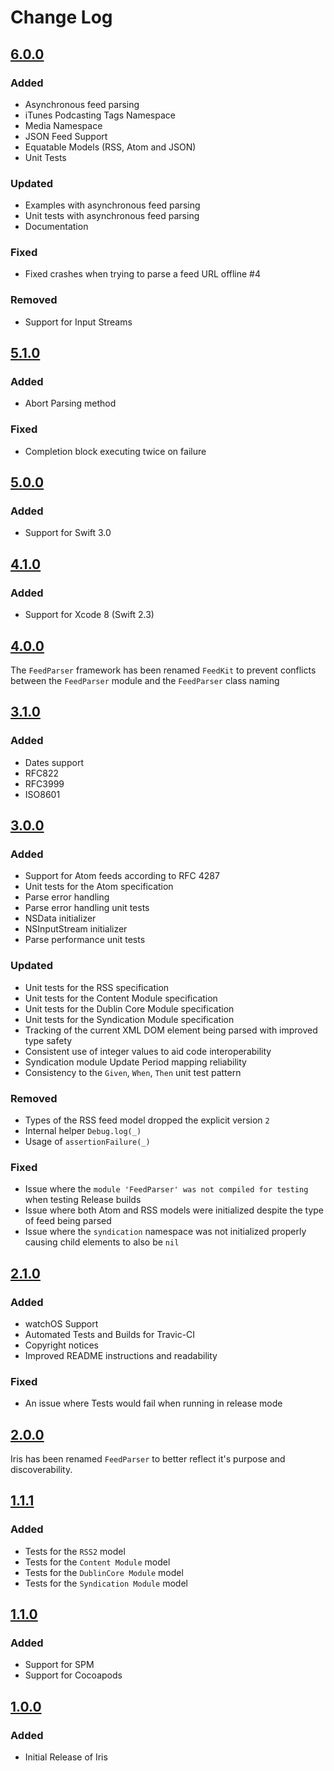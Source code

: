 # Change Log

## [6.0.0](https://github.com/nmdias/FeedParser/releases/tag/6.0.0)
### Added
- Asynchronous feed parsing
- iTunes Podcasting Tags Namespace
- Media Namespace
- JSON Feed Support
- Equatable Models (RSS, Atom and JSON)
- Unit Tests

### Updated
- Examples with asynchronous feed parsing
- Unit tests with asynchronous feed parsing
- Documentation

### Fixed
- Fixed crashes when trying to parse a feed URL offline #4

### Removed
- Support for Input Streams

## [5.1.0](https://github.com/nmdias/FeedParser/releases/tag/5.1.0)
### Added
- Abort Parsing method

### Fixed
- Completion block executing twice on failure

## [5.0.0](https://github.com/nmdias/FeedParser/releases/tag/5.0.0)
### Added
- Support for Swift 3.0

## [4.1.0](https://github.com/nmdias/FeedParser/releases/tag/4.1.0)
### Added
- Support for Xcode 8 (Swift 2.3)

## [4.0.0](https://github.com/nmdias/FeedParser/releases/tag/4.0.0)
The `FeedParser` framework has been renamed `FeedKit` to prevent conflicts between the `FeedParser` module and the `FeedParser` class naming

## [3.1.0](https://github.com/nmdias/FeedParser/releases/tag/3.1.0)
### Added
- Dates support
 - RFC822
 - RFC3999
 - ISO8601

## [3.0.0](https://github.com/nmdias/FeedParser/releases/tag/3.0.0)
### Added
- Support for Atom feeds according to RFC 4287
- Unit tests for the Atom specification
- Parse error handling
- Parse error handling unit tests
- NSData initializer
- NSInputStream initializer
- Parse performance unit tests

### Updated
- Unit tests for the RSS specification
- Unit tests for the Content Module specification
- Unit tests for the Dublin Core Module specification
- Unit tests for the Syndication Module specification
- Tracking of the current XML DOM element being parsed with improved type safety
- Consistent use of integer values to aid code interoperability
- Syndication module Update Period mapping reliability
- Consistency to the `Given`, `When`, `Then` unit test pattern

### Removed
- Types of the RSS feed model dropped the explicit version `2` 
- Internal helper `Debug.log(_)`
- Usage of `assertionFailure(_)`

### Fixed
- Issue where the `module 'FeedParser' was not compiled for testing` when testing Release builds
- Issue where both Atom and RSS models were initialized despite the type of feed being parsed
- Issue where the `syndication` namespace was not initialized properly causing child elements to also be `nil`

## [2.1.0](https://github.com/nmdias/FeedParser/releases/tag/2.1.0)
### Added
- watchOS Support
- Automated Tests and Builds for Travic-CI
- Copyright notices 
- Improved README instructions and readability

### Fixed
- An issue where Tests would fail when running in release mode

## [2.0.0](https://github.com/nmdias/FeedParser/releases/tag/2.0.0)
Iris has been renamed `FeedParser` to better reflect it's purpose and discoverability.

## [1.1.1](https://github.com/nmdias/FeedParser/releases/tag/1.1.1)
### Added
- Tests for the `RSS2` model
- Tests for the `Content Module` model
- Tests for the `DublinCore Module` model
- Tests for the `Syndication Module` model

## [1.1.0](https://github.com/nmdias/FeedParser/releases/tag/1.1.0)
### Added
- Support for SPM
- Support for Cocoapods

## [1.0.0](https://github.com/nmdias/FeedParser/releases/tag/1.0.0)
### Added
- Initial Release of Iris
